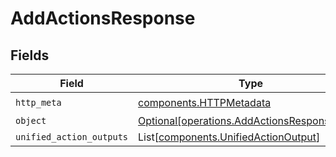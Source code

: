 # AddActionsResponse


## Fields

| Field                                                                                            | Type                                                                                             | Required                                                                                         | Description                                                                                      |
| ------------------------------------------------------------------------------------------------ | ------------------------------------------------------------------------------------------------ | ------------------------------------------------------------------------------------------------ | ------------------------------------------------------------------------------------------------ |
| `http_meta`                                                                                      | [components.HTTPMetadata](../../models/components/httpmetadata.md)                               | :heavy_check_mark:                                                                               | N/A                                                                                              |
| `object`                                                                                         | [Optional[operations.AddActionsResponseBody]](../../models/operations/addactionsresponsebody.md) | :heavy_minus_sign:                                                                               | N/A                                                                                              |
| `unified_action_outputs`                                                                         | List[[components.UnifiedActionOutput](../../models/components/unifiedactionoutput.md)]           | :heavy_minus_sign:                                                                               | N/A                                                                                              |